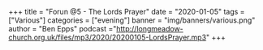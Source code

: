 +++
title = "Forun @5 - The Lords Prayer"
date = "2020-01-05"
tags = ["Various"]
categories = ["evening"]
banner = "img/banners/various.png"
author = "Ben Epps"
podcast ="http://longmeadow-church.org.uk/files/mp3/2020/20200105-LordsPrayer.mp3"
+++

